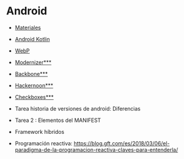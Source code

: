 # Android

* [Materiales](https://drive.google.com/drive/folders/1h8YT4ZpX4ijCbsbQ_L02GjzIW8om4J7s)
* [Android Kotlin](https://developer.android.com/kotlin)
* [WebP](https://developers.google.com/speed/webp/)
* [Modernizer***](https://modernizr.com/)
* [Backbone***](https://backbonejs.org/#Getting-started)
* [Hackernoon***](https://hackernoon.com/)
* [Checkboxes***](https://www.sitepoint.com/save-multiple-checkbox-values-database-rails/)

* Tarea historia de versiones de android: Diferencias
* Tarea 2 : Elementos del MANIFEST
* Framework híbridos
* Programación reactiva: https://blog.gft.com/es/2018/03/06/el-paradigma-de-la-programacion-reactiva-claves-para-entenderla/
